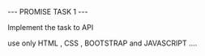 --- PROMISE TASK 1 ---

Implement the task to API 


use only HTML , CSS , BOOTSTRAP  and  JAVASCRIPT ....
